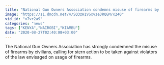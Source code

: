 ```yaml
---
title: "National Gun Owners Association condemns misuse of firearms by civilians"
image: "https://s1.dmcdn.net/v/SQ3zH1VGxvzeJRQGM/x240"
vid_id: "x7vr2a9"
categories: "news"
tags: ["KENYA","NAIROBI","KIAMBU"]
date: "2020-08-27T02:40:08+03:00"
---
```

The National Gun Owners Association has strongly condemned the misuse of firearms by civilians, calling for stern action to be taken against violators of the law envisaged on usage of firearms.
